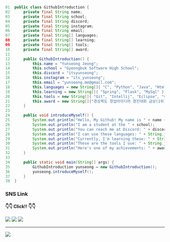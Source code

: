 ```Java
01  public class GithubIntroduction {
02      private final String name;
03      private final String school;
04      private final String discord;
05      private final String instagram;
06      private final String email;
07      private final String[] languages;
08      private final String[] learning;
09      private final String[] tools;
10      private final String[] award;
11      
12      public GithubIntroduction() {
13          this.name = "Yunseong Jeong";
14          this.school = "Gyeongbuk Software High School";
15          this.discord = "itsyunseong";
16          this.instagram = "its_yunseong";
17          this.email = "yunseong.me@gmail.com";
18          this.languages = new String[]{ "C", "Python", "Java", "Html", "Css", "Js" };
19          this.learning = new String[]{ "Spring", "Flask", "MySql" };
20          this.tools = new String[]{ "Git", "Intellij", "Eclipse", "vscode" };
21          this.award = new String[]{"경상북도 창업아이디어 경진대회 금상(1위)"};
22      }
23      
24      public void introduceMyself() {
25          System.out.println("Hello, My Github! My name is " + name + " and I'm 17 years old.");
26          System.out.println("I am a student at the " + school);
27          System.out.println("You can reach me at Discord: " + discord + ", Instagram: " + instagram + ", Email: " + email);
28          System.out.println("I can use these languages: " + String.join(", ", languages));
29          System.out.println("Currently, I'm learning these: " + String.join(", ", learning));
30          System.out.println("These are the tools I use: " + String.join(", ", tools));
31          System.out.println("Here's one of my achievements: " + award);
32      }
33      
34      public static void main(String[] args) {
35          GithubIntroduction yunseong = new GithubIntroduction();
36          yunseong.introduceMyself();
37      }
38  }

```  

### SNS Link
#### 👇👇 Click!! 👇👇
<div>
  <a href="https://www.instagram.com/its_yunseong" target="_blank"><img src="https://img.shields.io/badge/Instagram-E4405F?style=flat-square&logo=Instagram&logoColor=white" target="_blank"/></a>
  <a href="https://discord.com/users/839504073304440862" target="_blank"><img src="https://img.shields.io/badge/Discord-5865F2?style=flat-square&logo=Discord&logoColor=white" target="_blank"/></a>
  <a href="https://yunseong-kr.notion.site/e0a6f6fd4e364dfcb87d69c8045b9d37?pvs=4" target="_blank"><img src="https://img.shields.io/badge/Notion-000000?style=flat-square&logo=Notion&logoColor=white" target="_blank"/></a>
</div>

<hr>

<div>
    <img src="http://mazassumnida.wtf/api/v2/generate_badge?boj=jyerd333">
</div>

